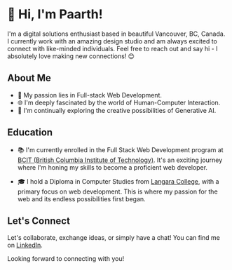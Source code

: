 # 👋 Hi, I'm Paarth!

I'm a digital solutions enthusiast based in beautiful Vancouver, BC, Canada. I currently work with an amazing design studio and am always excited to connect with like-minded individuals. Feel free to reach out and say hi - I absolutely love making new connections! 😊

## About Me

- 🚀 My passion lies in Full-stack Web Development.
- 🌐 I'm deeply fascinated by the world of Human-Computer Interaction.
- 🧠 I'm continually exploring the creative possibilities of Generative AI.

## Education

- 📚 I'm currently enrolled in the Full Stack Web Development program at [BCIT (British Columbia Institute of Technology)](https://www.bcit.ca/). It's an exciting journey where I'm honing my skills to become a proficient web developer.

- 🎓 I hold a Diploma in Computer Studies from [Langara College](https://langara.ca), with a primary focus on web development. This is where my passion for the web and its endless possibilities first began.

## Let's Connect

Let's collaborate, exchange ideas, or simply have a chat! You can find me on [LinkedIn](https://www.linkedin.com/in/yourprofile).

Looking forward to connecting with you!
